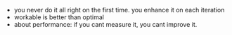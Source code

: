 
* you never do it all right on the first time. you enhance it on each iteration
* workable is better than optimal
* about performance: if you cant measure it, you cant improve it.
